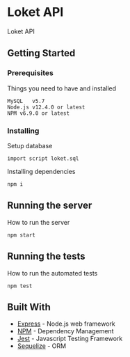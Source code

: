 # Loket API

Loket API

## Getting Started

### Prerequisites

Things you need to have and installed

```
MySQL   v5.7
Node.js v12.4.0 or latest
NPM	v6.9.0 or latest
```

### Installing

Setup database

```
import script loket.sql
```

Installing dependencies

```
npm i
```

## Running the server

How to run the server

```
npm start
```

## Running the tests

How to run the automated tests

```
npm test
```

## Built With

- [Express](https://expressjs.com/) - Node.js web framework
- [NPM](https://www.npmjs.com/) - Dependency Management
- [Jest](https://jestjs.io/) - Javascript Testing Framework
- [Sequelize](https://sequelize.org/master/index.html) - ORM
